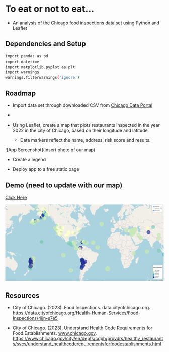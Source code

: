 
#  To eat or not to eat...

- An analysis of the Chicago food inspections data set using Python and Leaflet

## Dependencies and Setup

```bash
import pandas as pd
import datetime
import matplotlib.pyplot as plt
import warnings
warnings.filterwarnings('ignore')
```


## Roadmap

- Import data set through downloaded CSV from [Chicago Data Portal](https://data.cityofchicago.org/Health-Human-Services/Food-Inspections/4ijn-s7e5)

- 

- Using Leaflet, create a map that plots restaurants inspected in the year 2022 in the city of Chicago, based on their longitude and latitude
    - Data markers reflect the name, address, risk score and results.
    
![App Screenshot](insert photo of our map)

- Create a legend

- Deploy app to a free static page




## Demo (need to update with our map)

[Click Here](https://gnimeth.github.io/Earthquake_data/) 

![App Screenshot](https://raw.githubusercontent.com/gnimeth/Earthquake_data/main/Output/Screenshot_20230212_063133.png)

## Resources
- City of Chicago. (2023). Food Inspections. data.cityofchicago.org. https://data.cityofchicago.org/Health-Human-Services/Food-Inspections/4ijn-s7e5

- City of Chicago. (2023). Understand Health Code Requirements for Food Establishments. www.chicago.gov. https://www.chicago.gov/city/en/depts/cdph/provdrs/healthy_restaurants/svcs/understand_healthcoderequirementsforfoodestablishments.html
